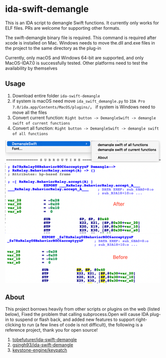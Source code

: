 # ida-swift-demangle

This is an IDA script to demangle Swift functions. It currently only works for ELF files. PRs are welcome for supporting other formats.

The swift-demangle binary file is required. This command is required after xcode is installed on Mac. Windows needs to move the.dll and.exe files in the project to the same directory as the plug-in

Currently, only macOS and Windows 64-bit are supported, and only MacOS-IDA7.0 is successfully tested. Other platforms need to test the availability by themselves

## Usage

1. Download entire folder `ida-swift-demangle`
2. if system is macOS need move `ida_swift_demangle.py` to `IDA Pro 7.0/ida.app/Contents/MacOS/plugins/`， if system is Windows need to move all the files
3. Convert current function: `Right button -> DemangleSwift -> demangle swift of current functions` 
4. Convert all function: `Right button -> DemangleSwift -> demangle swift of all functions`

![使用方法](./pic/usage.png)
![使用前](./pic/after.png)
![使用后](./pic/before.png)

## About

This project borrows heavily from other scripts or plugins on the web (listed below),
Fixed the problem that calling subprocess.Open will cause IDA plug-in to suspend or flash back, and added new features to support right-clicking to run (a few lines of code is not difficult), the following is a reference project, thank you for open source!

1. [tobefuturer/ida-swift-demangle](https://github.com/tobefuturer/ida-swift-demangle)
2. [gsingh93/ida-swift-demangle](https://github.com/gsingh93/ida-swift-demangle)
3. [keystone-engine/keypatch](https://github.com/keystone-engine/keypatch)
